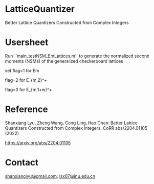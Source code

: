 # LatticeQuantizer
Better Lattice Quantizers Constructed from Complex Integers

# Usersheet
Run ``main_testNSM_EmLattices.m'' to generate the normalized second moments (NSMs) of the generalized checkerboard lattices

set flag=1 for Em

flag=2 for E_{m,2}^+

flag=3 for E_{m,1+w}^+ 

# Reference
Shanxiang Lyu, Zheng Wang, Cong Ling, Hao Chen: Better Lattice Quantizers Constructed from Complex Integers. CoRR abs/2204.01105 (2022)

https://arxiv.org/abs/2204.01105

# Contact
shanxianglyu@gmail.com; lsx07@jnu.edu.cn
